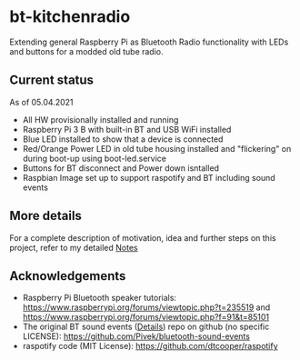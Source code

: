 # bt-kitchenradio
Extending general Raspberry Pi as Bluetooth Radio functionality with LEDs and buttons for a modded old tube radio.

## Current status
As of 05.04.2021
- All HW provisionally installed and running
- Raspberry Pi 3 B with built-in BT and USB WiFi installed
- Blue LED installed to show that a device is connected
- Red/Orange Power LED in old tube housing installed and "flickering" on during boot-up using boot-led.service
- Buttons for BT disconnect and Power down isntalled
- Raspbian Image set up to support raspotify and BT including sound events

## More details
For a complete description of motivation, idea and further steps on this project, refer to my detailed [Notes](./NOTES.md)

## Acknowledgements
- Raspberry Pi Bluetooth speaker tutorials: https://www.raspberrypi.org/forums/viewtopic.php?t=235519 and https://www.raspberrypi.org/forums/viewtopic.php?f=91&t=85101
- The original BT sound events ([Details](./BT-SOUND-EVENTS.md)) repo on github (no specific LICENSE): https://github.com/Pivek/bluetooth-sound-events
- raspotify code (MIT License): https://github.com/dtcooper/raspotify

